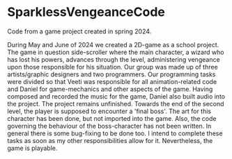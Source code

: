 # SparklessVengeanceCode
Code from a game project created in spring 2024.

During May and June of 2024 we created a 2D-game as a school project. The game in question side-scroller where the main character, a wizard who has lost his powers, advances through the level, administering vengeance upon those responsible for his situation. Our group was made up of three artists/graphic designers and two programmers. Our programming tasks were divided so that Veeti was responsible for all animation-related code and Daniel for game-mechanics and other aspects of the game. Having composed and recorded the music for the game, Daniel also built audio into the project.
The project remains unfinished. Towards the end of the second level, the player is supposed to encounter a 'final boss'. The art for this character has been done, but not imported into the game. Also, the code governing the behaviour of the boss-character has not been written. In general there is some bug-fixing to be done too. I intend to complete these tasks as soon as my other responsibilities allow for it.
Nevertheless, the game is playable.
